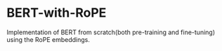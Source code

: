 # BERT-with-RoPE
Implementation of BERT from scratch(both pre-training and fine-tuning) using the RoPE embeddings.
